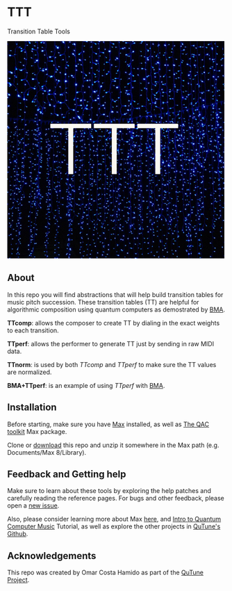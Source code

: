 # TTT
Transition Table Tools

![Package logo](/icon.png)

## About
In this repo you will find abstractions that will help build transition tables for music pitch succession. These transition tables (TT) are helpful for algorithmic composition using quantum computers as demostrated by [BMA](https://github.com/iccmr-quantum/Miranda_Basak_Demos).

__TTcomp__: allows the composer to create TT by dialing in the exact weights to each transition.

__TTperf__: allows the performer to generate TT just by sending in raw MIDI data.

__TTnorm__: is used by both _TTcomp_ and _TTperf_ to make sure the TT values are normalized.

__BMA+TTperf__: is an example of using _TTperf_ with [BMA](https://github.com/iccmr-quantum/Miranda_Basak_Demos).

## Installation
Before starting, make sure you have [Max](http://cycling74.com) installed, as well as [The QAC toolkit](http://quantumland.art/qac) Max package.

Clone or [download](https://github.com/Quantumland-art/TTT/archive/refs/heads/main.zip) this repo and unzip it somewhere in the Max path (e.g. Documents/Max 8/Library).

## Feedback and Getting help
Make sure to learn about these tools by exploring the help patches and carefully reading the reference pages.
For bugs and other feedback, please open a [new issue](https://github.com/Quantumland-art/TTT/issues/new).

Also, please consider learning more about Max [here](https://cycling74.com/get-started), and [Intro to Quantum Computer Music](https://github.com/Quantumland-art/Intro-to-Quantum-Computer-Music) Tutorial, as well as explore the other projects in [QuTune's Github](https://github.com/iccmr-quantum).

## Acknowledgements
This repo was created by Omar Costa Hamido as part of the [QuTune Project](https://iccmr-quantum.github.io/).

